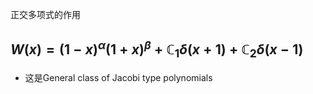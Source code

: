 正交多项式的作用


## $W(x)=(1-x)^\alpha(1+x)^\beta + \mathbb{C}_1 \delta(x+1) + \mathbb{C}_2\delta(x-1)$
* 这是General class of Jacobi type polynomials


